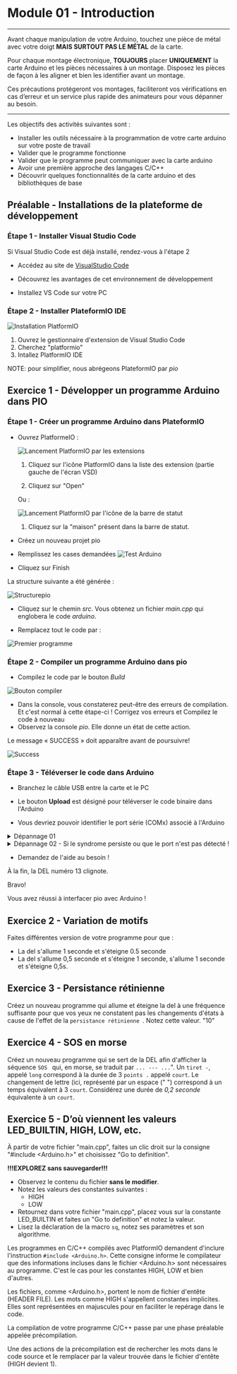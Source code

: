 # Module 01 - Introduction

---
Avant chaque manipulation de votre Arduino, touchez une pièce de métal avec votre doigt **MAIS SURTOUT PAS LE MÉTAL** de la carte.

Pour chaque montage électronique, **TOUJOURS** placer **UNIQUEMENT** la carte Arduino et les pièces nécessaires à un montage. Disposez les pièces de façon à les aligner et bien les identifier avant un montage.

Ces précautions protégeront vos montages, faciliteront vos vérifications en cas d’erreur et un service plus rapide des animateurs pour vous dépanner au besoin.

---

Les objectifs des activités suivantes sont :

- Installer les outils nécessaire à la programmation de votre carte arduino sur votre poste de travail
- Valider que le programme fonctionne
- Valider que le programme peut communiquer avec la carte arduino
- Avoir une première approche des langages C/C++
- Découvrir quelques fonctionnalités de la carte arduino et des bibliothèques de base

## Préalable - Installations de la plateforme de développement

### Étape 1 - Installer Visual Studio Code

Si Visual Studio Code est déjà installé, rendez-vous à l'étape 2

- Accédez au site de [VisualStudio Code](https://code.visualstudio.com)

- Découvrez les avantages de cet environnement de développement

- Installez VS Code sur votre PC

### Étape 2 - Installer PlateformIO IDE

![Installation PlatformIO](img/pio_install.png)

1. Ouvrez le gestionnaire d'extension de Visual Studio Code
2. Cherchez "platformio"
3. Intallez PlatformIO IDE

NOTE: pour simplifier, nous abrégeons PlateformIO par *pio*

## Exercice 1 - Développer un programme Arduino dans PIO

### Étape 1 - Créer un programme Arduino dans PlateformIO

- Ouvrez PlatformeIO :

  ![Lancement PlatformIO par les extensions](img/lancer_pio01.png)

  1. Cliquez sur l'icône PlatformIO dans la liste des extension (partie gauche de l'écran VSD)

  2. Cliquez sur "Open"

  Ou :

  ![Lancement PlatformIO par l'icône de la barre de statut](img/lancer_pio02.png)

  1. Cliquez sur la "maison" présent dans la barre de statut.

- Créez un nouveau projet pio

- Remplissez les cases demandées
![Test Arduino](img/PremierPorgrammeArduino.png)

- Cliquez sur Finish

La structure suivante a été générée :

![Structurepio](img/StructureEnvironnementPio.png)

- Cliquez sur le chemin *src*. Vous obtenez un fichier *main.cpp* qui englobera le code *arduino*.

- Remplacez tout le code par :

![Premier programme](img/premiercode.png)

### Étape 2 - Compiler un programme Arduino dans pio

- Compilez le code par le bouton *Build*

![Bouton compiler](img/BuildPio.png)

- Dans la console, vous constaterez peut-être des erreurs de compilation. Et c'est normal à cette étape-ci ! Corrigez vos erreurs et Compilez le code à nouveau
- Observez la console *pio*. Elle donne un état de cette action.

Le message « SUCCESS » doit apparaître avant de poursuivre!

![Success](img/SuccessCompile.png)

### Étape 3 - Téléverser le code dans Arduino

- Branchez le câble USB entre la carte et le PC

- Le bouton **Upload** est désigné pour téléverser le code binaire dans l'Arduino

- Vous devriez pouvoir identifier le port série (COMx) associé à l'Arduino

<details>
    <summary>Dépannage 01</summary>

DANS CERTAINS CAS, *pio* ne détecte pas le pilote du câble USB de téléchargement

![erreurConnexionUSB](img/ErreurPort.png)

1. Assurez-vous que le câble USB est fonctionnel
2. Port non détecté

Parfois, pio ne réussit pas à trouver automatiquement le pilote associé au port de la carte d'Arduino. Il faut alors passer par en mode manuel, de la façon suivante :

- Ouvrez un "Terminal" par l'onglet TERMINAL (bas de l'écran)
- Tapez la commande ```pio device list```

 ![ConnexionUSBOK](img/ConnexionUSB.png)

1. De retour dans Visual Studio Code, dans le menu des fichiers du projet, cliquez sur le fichier "platformIO.ini"
2. Repérez la structure  "\[env:uno]"
3. Ajouter l'instruction suivante :

```ini
upload_port = com [*noPort*]
```

4. Sauvegardez le fichier plarformIO.ini
5. Tentez le téléchargement à nouveau !  
  
Le téléversement doit avoir réussi !
  
</details>

<details>
    <summary>Dépannage 02 - Si le syndrome persiste ou que le port n'est pas détecté !</summary>
  
Allez à l'adresse suivante : [https://learn.sparkfun.com/tutorials/how-to-install-ch340-drivers/all](https://learn.sparkfun.com/tutorials/how-to-install-ch340-drivers/all) et suivez les instructions d'installation et recommencez le téléversement.
  
</details>

- Demandez de l'aide au besoin !

À la fin, la DEL numéro 13 clignote.

Bravo!

Vous avez réussi à interfacer pio avec Arduino !

## Exercice 2 - Variation de motifs

Faites différentes version de votre programme pour que :

- La del s'allume 1 seconde et s'éteigne 0.5 seconde
- La del s'allume 0,5 seconde et s'éteigne 1 seconde, s'allume 1 seconde et s'éteigne 0,5s.

## Exercice 3 - Persistance rétinienne

Créez un nouveau programme qui allume et éteigne la del à une fréquence suffisante pour que vos yeux ne constatent pas les changements d'états à cause de l'effet de la  ```persistance rétinienne ```. Notez cette valeur.  "10"

## Exercice 4 - SOS en morse

Créez un nouveau programme qui se sert de la DEL afin d'afficher la séquence  ```SOS ``` qui, en morse, se traduit par   ```... --- ...```". Un ```tiret -```, appelé  ```long``` correspond à la durée de 3 ```points .``` appelé  ```court```. Le changement de lettre (ici, représenté par un espace ("  ") correspond à un temps équivalent à 3 ```court```. Considérez une durée de *0,2 seconde* équivalente à un ```court```.

## Exercice 5 - D’où viennent les valeurs LED_BUILTIN, HIGH, LOW, etc.

À partir de votre fichier "main.cpp", faites un clic droit sur la consigne "#include <Arduino.h>" et choisissez "Go to definition".

**!!!EXPLOREZ sans sauvegarder!!!**

- Observez le contenu du fichier **sans le modifier**.
- Notez les valeurs des constantes suivantes :
  - HIGH
  - LOW
- Retournez dans votre fichier "main.cpp", placez vous sur la constante LED_BUILTIN et faites un "Go to definition" et notez la valeur.
- Lisez la déclaration de la macro  ```sq```, notez ses paramètres et son algorithme.

Les programmes en C/C++ compilés avec PlatformIO demandent d'inclure l'instruction ```#include <Arduino.h>```. Cette consigne informe le compilateur que des informations incluses dans le fichier <Arduino.h> sont nécessaires au programme. C'est le cas pour les constantes HIGH, LOW et bien d'autres.

Les fichiers, comme <Arduino.h>, portent le nom de fichier d'entête (HEADER FILE).  Les mots comme HIGH s'appellent  constantes implicites. Elles sont représentées en majuscules pour en faciliter le repérage dans le code.

La compilation de votre programme C/C++ passe par une phase préalable appelée précompilation.

Une des actions de la précompilation est de rechercher les mots  dans le code source et le remplacer par la valeur trouvée dans le fichier d'entête (HIGH devient 1).


